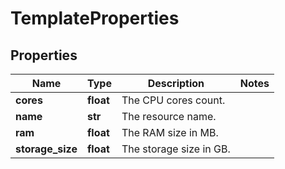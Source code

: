 # TemplateProperties

## Properties
| Name | Type | Description | Notes |
| ------------ | ------------- | ------------- | ------------- |
| **cores** | **float** | The CPU cores count. |  |
| **name** | **str** | The resource name. |  |
| **ram** | **float** | The RAM size in MB. |  |
| **storage_size** | **float** | The storage size in GB. |  |


